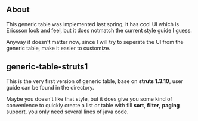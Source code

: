 ## About
This generic table was implemented last spring, it has cool UI which is Ericsson look and feel, but it does notmatch the current style guide I guess. 

Anyway it doesn't matter now, since I will try to seperate the UI from the generic table, make it easier to customize.

## generic-table-struts1
This is the very first version of generic table, base on **struts 1.3.10**, user guide can be found in the directory.

Maybe you doesn't like that style, but it does give you some kind of convenience to quickly create a list or table with fill **sort**, **filter**, **paging** support, you only need several lines of java code.


